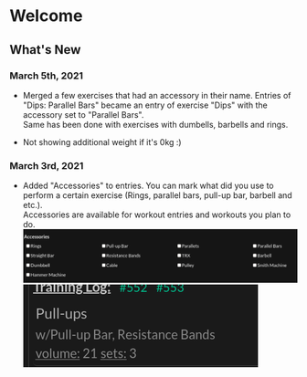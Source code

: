 # Welcome

## What's New
### March 5th, 2021
- Merged a few exercises that had an accessory in their name. Entries of "Dips: Parallel Bars" became an entry of exercise "Dips" with the accessory set to "Parallel Bars".<br />Same has been done with exercises with dumbells, barbells and rings.

- Not showing additional weight if it's 0kg :)

### March 3rd, 2021
- Added "Accessories" to entries. You can mark what did you use to perform a certain exercise (Rings, parallel bars, pull-up bar, barbell and etc.).<br />Accessories are available for workout entries and workouts you plan to do.
![Accessories in Workout Submission](/assets/images/accessories.png)<br />
![Accessories Dashboard](/assets/images/accessory_dashboard.png)
